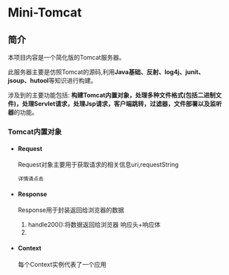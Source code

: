 # Mini-Tomcat
## 简介
本项目内容是一个简化版的Tomcat服务器。

此服务器主要是仿照Tomcat的源码,利用**Java基础、反射、log4j、junit、jsoup、hutool**等知识进行构建。

涉及到的主要功能包括:
    **构建Tomcat内置对象，处理多种文件格式(包括二进制文件)，处理Servlet请求，处理Jsp请求，客户端跳转，过滤器，文件部署以及监听器**的功能。

### Tomcat内置对象
   - #### Request
      Request对象主要用于获取请求的相关信息uri,requestString
      
         详情请点击
   - #### Response
   
        Response用于封装返回给浏览器的数据

        1. handle200():将数据返回给浏览器
            响应头+响应体
        2. 
   - #### Context
        每个Context实例代表了一个应用
         
   

